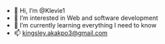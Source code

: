 - 👋 Hi, I’m @Klevie1
- 👀 I’m interested in Web and software development 
- 🌱 I’m currently learning everything I need to know 
- 📫 kingsley.akakpo3@gmail.com

<!---
Klevie1/Klevie1 is a ✨ special ✨ repository because its `README.md` (this file) appears on your GitHub profile.
You can click the Preview link to take a look at your changes.
--->
